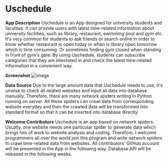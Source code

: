 # Uschedule

**App Description**
Uschedule is an App designed for university students and faculties. It can provide users with latest time-related information about university facilities, such as library, restaurant, swimming pool and gym etc. It's very common for students to ask friends or search online in order to know whether restaurant is open today or when is library open tomorrow which is time consuming. Or sometimes finding gym closed when standing in front of gym's gate. By using Uschedule, students can subscribe categories that they are interested in and check the latest time-related information in a convenient way. 

**Screenshot**
![image](./img/Uschedule_Overview.png)

**Data Source**
Due to the large amount data that Uschedule needs to use, it's unwise to check all related websites and input all data into database manually. Therefore, there are many network spiders writing in Python running on server. All these spiders can crawl data from corresponding website everyday and then the crawled data will be transformed into standard format so that it can be inserted into database directly.

**Welcome Contributors**
Uschedule is an app based on network spiders. Usually, one website needs one particular spider to generate data which brings lots of work to website analysis and coding. Therefore, I welcome programmers all over the world join this program and write network spiders to crawl time-related data from websites. All contributors' GitHub account will be presented in the App in the following way. Database API will be released in the following weeks.

